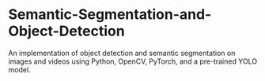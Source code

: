 # Semantic-Segmentation-and-Object-Detection
An implementation of object detection and semantic segmentation on images and videos using Python, OpenCV, PyTorch, and a pre-trained YOLO model.
